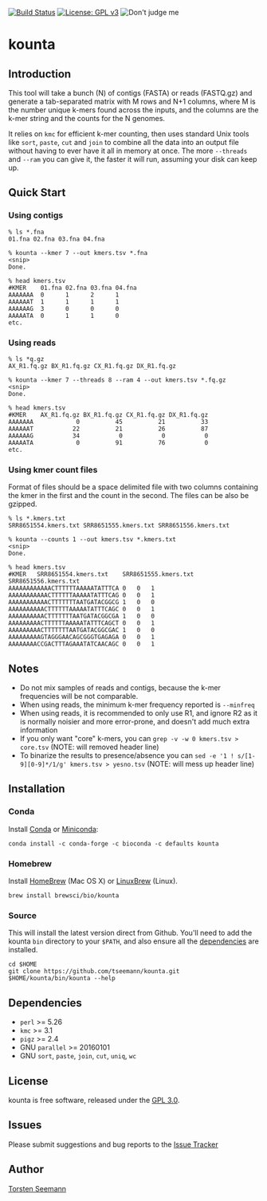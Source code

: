 [![Build Status](https://travis-ci.org/tseemann/kounta.svg?branch=master)](https://travis-ci.org/tseemann/kounta)
[![License: GPL v3](https://img.shields.io/badge/License-GPL%20v3-blue.svg)](https://www.gnu.org/licenses/gpl-3.0)
![Don't judge me](https://img.shields.io/badge/Language-Perl_5-steelblue.svg)

# kounta

## Introduction

This tool will take a bunch (N) of contigs (FASTA) or reads (FASTQ.gz)
and generate a tab-separated matrix with M rows and N+1 columns,
where M is the number unique k-mers found across the inputs, 
and the columns are the k-mer string and the counts for the N genomes.

It relies on `kmc` for efficient k-mer counting, then uses standard
Unix tools like `sort`, `paste`, `cut` and `join` to combine all the 
data into an output file without having to ever have it all in memory
at once. The more `--threads` and `--ram` you can give it, the faster 
it will run, assuming your disk can keep up.

## Quick Start

### Using contigs

```
% ls *.fna
01.fna 02.fna 03.fna 04.fna

% kounta --kmer 7 --out kmers.tsv *.fna
<snip>
Done.

% head kmers.tsv
#KMER    01.fna 02.fna 03.fna 04.fna
AAAAAAA	 0      1      2      1 
AAAAAAT  1      1      1      1
AAAAAAG  3      0      0      0
AAAAATA  0      1      1      0
etc.
```

### Using reads

```
% ls *q.gz
AX_R1.fq.gz BX_R1.fq.gz CX_R1.fq.gz DX_R1.fq.gz

% kounta --kmer 7 --threads 8 --ram 4 --out kmers.tsv *.fq.gz
<snip>
Done.

% head kmers.tsv
#KMER    AX_R1.fq.gz BX_R1.fq.gz CX_R1.fq.gz DX_R1.fq.gz
AAAAAAA	           0          45          21          33 
AAAAAAT           22          21          26          87
AAAAAAG           34           0           0           0
AAAAATA            0          91          76           0
etc.
```

### Using kmer count files

Format of files should be a space delimited file with two columns containing 
the kmer in the first and the count in the second. The files can be also be
gzipped.

```
% ls *.kmers.txt
SRR8651554.kmers.txt SRR8651555.kmers.txt SRR8651556.kmers.txt

% kounta --counts 1 --out kmers.tsv *.kmers.txt
<snip>
Done.

% head kmers.tsv
#KMER	SRR8651554.kmers.txt	SRR8651555.kmers.txt	SRR8651556.kmers.txt
AAAAAAAAAAAACTTTTTTAAAAATATTTCA	0	0	1
AAAAAAAAAAACTTTTTTAAAAATATTTCAG	0	0	1
AAAAAAAAAAACTTTTTTTAATGATACGGCG	1	0	0
AAAAAAAAAACTTTTTTAAAAATATTTCAGC	0	0	1
AAAAAAAAAACTTTTTTTAATGATACGGCGA	1	0	0
AAAAAAAAACTTTTTTAAAAATATTTCAGCT	0	0	1
AAAAAAAAACTTTTTTTAATGATACGGCGAC	1	0	0
AAAAAAAAAGTAGGGAACAGCGGGTGAGAGA	0	0	1
AAAAAAAACCGACTTTAGAAATATCAACAGC	0	0	1
```

## Notes

* Do not mix samples of reads and contigs, because the k-mer frequencies
will be not comparable.
* When using reads, the minimum k-mer frequency reported is `--minfreq`
* When using reads, it is recommended to only use R1, and ignore R2 as it is
normally noisier and more error-prone, and doesn't add much extra
information
* If you only want "core" k-mers, you can `grep -v -w 0 kmers.tsv > core.tsv`
 (NOTE: will removed header line)
* To binarize the results to presence/absence you can
`sed -e '1 ! s/[1-9][0-9]*/1/g' kmers.tsv > yesno.tsv`
(NOTE: will mess up header line)

## Installation

### Conda
Install [Conda](https://conda.io/docs/) or [Miniconda](https://conda.io/miniconda.html):
```
conda install -c conda-forge -c bioconda -c defaults kounta
```

### Homebrew
Install [HomeBrew](http://brew.sh/) (Mac OS X) or [LinuxBrew](http://linuxbrew.sh/) (Linux).
```
brew install brewsci/bio/kounta
```

### Source
This will install the latest version direct from Github.
You'll need to add the kounta `bin` directory to your `$PATH`,
and also ensure all the [dependencies](#Dependencies) are installed.
```
cd $HOME
git clone https://github.com/tseemann/kounta.git
$HOME/kounta/bin/kounta --help
```

## Dependencies

* `perl` >= 5.26
* `kmc` >= 3.1
* `pigz` >= 2.4
* GNU `parallel` >= 20160101
* GNU `sort`, `paste`, `join`, `cut`, `uniq`, `wc`

## License

kounta is free software, released under the
[GPL 3.0](https://raw.githubusercontent.com/tseemann/kounta/master/LICENSE).

## Issues

Please submit suggestions and bug reports to the
[Issue Tracker](https://github.com/tseemann/kounta/issues)

## Author

[Torsten Seemann](https://twitter.com/torstenseemann)
